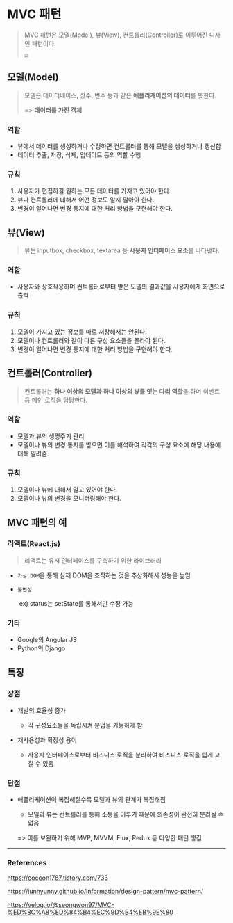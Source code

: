 # MVC 패턴



> MVC 패턴은 모델(Model), 뷰(View), 컨트롤러(Controller)로 이루어진 디자인 패턴이다.
>
> <img src="https://img1.daumcdn.net/thumb/R1280x0/?scode=mtistory2&fname=https%3A%2F%2Fblog.kakaocdn.net%2Fdn%2FYDAei%2FbtrjYhat7fs%2Fq7ETFhxgEw42C4dcT1uFZK%2Fimg.png" style="zoom:50%;" />



## 모델(Model)

> 모델은 데이터베이스, 상수, 변수 등과 같은 **애플리케이션의 데이터**를 뜻한다.
>
> => **데이터를 가진 객체**

### 역할

- 뷰에서 데이터를 생성하거나 수정하면 컨트롤러를 통해 모델을 생성하거나 갱신함
- 데이터 추출, 저장, 삭제, 업데이트 등의 역할 수행

### 규칙

1. 사용자가 편집하길 원하는 모든 데이터를 가지고 있어야 한다.
2. 뷰나 컨트롤러에 대해서 어떤 정보도 알지 말아야 한다.
3. 변경이 일어나면 변경 통지에 대한 처리 방법을 구현해야 한다.



## 뷰(View)

> 뷰는 inputbox, checkbox, textarea 등 **사용자 인터페이스 요소**를 나타낸다.

### 역할

- 사용자와 상호작용하며 컨트롤러로부터 받은 모델의 결과값을 사용자에게 화면으로 출력

### 규칙

1. 모델이 가지고 있는 정보를 따로 저장해서는 안된다.
2. 모델이나 컨트롤러와 같이 다른 구성 요소들을 몰라야 된다.
3. 변경이 일어나면 변경 통지에 대한 처리 방법을 구현해야 한다.



## 컨트롤러(Controller)

> 컨트롤러는 **하나 이상의 모델과 하나 이상의 뷰를 잇는 다리 역할**을 하며 이벤트 등 메인 로직을 담당한다.

### 역할

- 모델과 뷰의 생명주기 관리
- 모델이나 뷰의 변경 통지를 받으면 이를 해석하여 각각의 구성 요소에 해당 내용에 대해 알려줌

### 규칙

1. 모델이나 뷰에 대해서 알고 있어야 한다.
2. 모델이나 뷰의 변경을 모니터링해야 한다.



## MVC 패턴의 예

### 리액트(React.js)

> 리액트는 유저 인터페이스를 구축하기 위한 라이브러리

- `가상 DOM`을 통해 실제 DOM을 조작하는 것을 추상화해서 성능을 높임

- `불변성`

  ​	ex) status는 setState를 통해서만 수정 가능

### 기타

- Google의 Angular JS
- Python의 Django



## 특징

### 장점

- 개발의 효율성 증가
  - 각 구성요소들을 독립시켜 분업을 가능하게 함

- 재사용성과 확장성 용이
  - 사용자 인터페이스로부터 비즈니스 로직을 분리하여 비즈니스 로직을 쉽게 고칠 수 있음

### 단점

- 애플리케이션이 복잡해질수록 모델과 뷰의 관계가 복잡해짐

  - 모델과 뷰는 컨트롤러를 통해 소통을 이루기 때문에 의존성이 완전히 분리될 수 없음

  => 이를 보완하기 위해 MVP, MVVM, Flux, Redux 등 다양한 패턴 생김



---

### References

https://cocoon1787.tistory.com/733

https://junhyunny.github.io/information/design-pattern/mvc-pattern/

https://velog.io/@seongwon97/MVC-%ED%8C%A8%ED%84%B4%EC%9D%B4%EB%9E%80